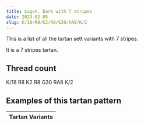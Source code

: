 ```yaml
---
title: Logan, Dark with 7 stripes
date: 2023-02-05
slug: K/18/R8/K2/R8/G30/RA8/K/2
---
```

This is a list of all the tartan sett variants with 7 stripes.

It is a 7 stripes tartan.


## Thread count
K/18 R8 K2 R8 G30 RA8 K/2

## Examples of this tartan pattern

| Tartan Variants |
|---------------|
